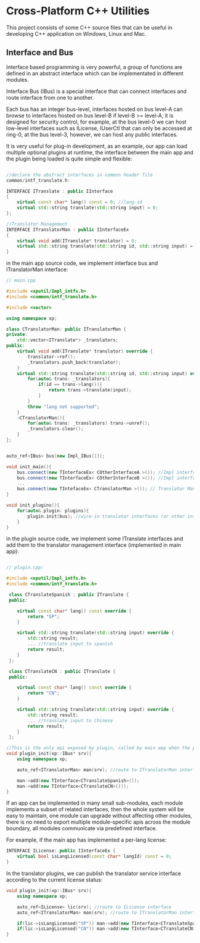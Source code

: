 # Cross-Platform C++ Utilities

This project consists of some C++ source files that can be useful in developing C++ application on Windows, Linux and Mac.

## Interface and Bus

Interface based programming is very powerful, a group of functions are defined in an abstract interface which can be implementated in different modules.

Interface Bus (IBus) is a special interface that can connect interfaces and route interface from one to another.

Each bus has an integer bus-level, interfaces hosted on bus level-A can browse to interfaces hosted on bus level-B if level-B >= level-A, it is designed for security control, for example, at the bus level-0 we can host low-level interfaces such as ILicense, IUserCtl that can only be accessed at ring-0, at the bus level-3, however, we can host any public interfaces.

It is very useful for plug-in development, as an example, our app can load multiple optional plugins at runtime, the interface between the main app and the plugin being loaded is quite simple and flexible:

```c++

//declare the abstract interfaces in common header file
common/intf_translate.h:

INTERFACE ITranslate : public IInterface
{
    virtual const char* lang() const = 0; //lang-id
    virtual std::string translate(std::string input) = 0;
};

//Translator Management
INTERFACE ITranslatorMan : public IInterfaceEx
{
    virtual void add(ITranslate* translator) = 0;
    virtual std::string translate(std::string id, std::string input) = 0;
}

```

in the main app source code, we implement interface bus and ITranslatorMan interface:

```c++
// main.cpp

#include <xputil/Impl_intfs.h>
#include <common/intf_translate.h>

#include <vector>

using namespace xp;

class CTranslatorMan: public ITranslatorMan {
private:
    std::vector<ITranslate*> _translators;
public:
    virtual void add(ITranslate* translator) override {
        translator->ref();
        _translators.push_back(translator);
    }
    virtual std::string translate(std::string id, std::string input) override {
        for(auto& trans: _translators){
            if(id == trans->lang()){
                return trans->translate(input);
            }
        }
        throw "lang not supported";
    }
    ~CTranslatorMan(){
        for(auto& trans: _translators) trans->unref();
        _translators.clear();
    }
};


auto_ref<IBus> bus(new Impl_IBus(1));

void init_main(){
    bus.connect(new TInterfaceEx< COtherInterfaceA >()); //Impl interfaceA
    bus.connect(new TInterfaceEx< COtherInterfaceB >()); //Impl interfaceB
    ...
    bus.connect(new TIntefaceEx< CTranslatorMan >()); // Translator Management
}

void init_plugins(){
    for(auto& plugin: plugins){
        plugin.init(bus); //wire-in translator interfaces (or other interfaces) implemented in plugin.
    }
}

```


in the plugin source code, we implement some ITranslate interfaces and add them to the translator management interface (implemented in main app):

```c++

// plugin.cpp:

#include <xputil/Impl_intfs.h>
#include <common/intf_translate.h>

 class CTranslateSpanish : public ITranslate {
 public:

    virtual const char* lang() const override {
        return "SP";
    }

    virtual std::string translate(std::string input) override {
        std::string result;
        ... //translate input to spanish
        return result;
    }
 };

 class CTranslateCN : public ITranslate {
 public:

    virtual const char* lang() const override {
        return "CN";
    }

    virtual std::string translate(std::string input) override {
        std::string result;
        ... //translate input to Chinese
        return result;
    }
 };

//This is the only api exposed by plugin, called by main app when the plugin is being loaded at runtime
void plugin_init(xp::IBus* srv){
    using namespace xp;

    auto_ref<ITranslatorMan> man(srv); //route to ITranslatorMan interface

    man->add(new TInterface<CTranslateSpanish>());
    man->add(new TInterface<CTranslateCN>()));
}

```

If an app can be implemented in many small sub-modules, each module implements a subset of related interfaces, then the whole system will be easy to maintain, one module can upgrade without affecting other modules, there is no need to export multiple module-specific apis across the module boundary, all modules communicate via predefined interface.


For example, if the main app has implemented a per-lang license:

```c++
INTERFACE ILicense: public IInterfaceEx {
    virtual bool isLangLicensed(const char* langId) const = 0;
}
```

In the translator plugins, we can publish the translator service interface according to the current license status:

```c++
void plugin_init(xp::IBus* srv){
    using namespace xp;

    auto_ref<ILicense> lic(srv); //route to ILicense interface
    auto_ref<ITranslatorMan> man(srv); //route to ITranslatorMan interface

    if(lic->isLangLicensed("SP")) man->add(new TInterface<CTranslateSpanish>());
    if(lic->isLangLicensed("CN")) man->add(new TInterface<CTranslateCN>()));
}
```